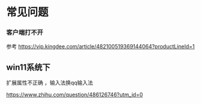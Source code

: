 # 常见问题

### 客户端打不开

参考 https://vip.kingdee.com/article/482100519369144064?productLineId=1

## win11系统下

扩展属性不正确 ，输入法换qq输入法

https://www.zhihu.com/question/486126746?utm_id=0